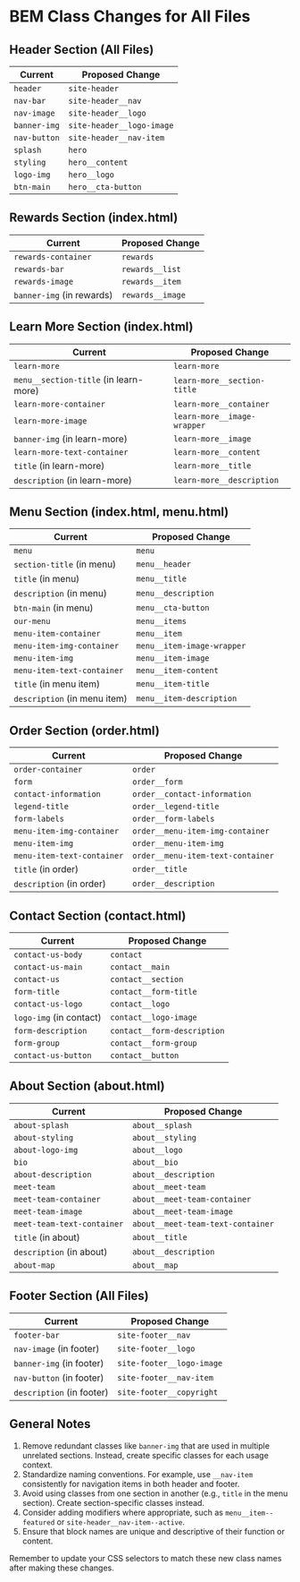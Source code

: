 # BEM Class Changes for All Files

## Header Section (All Files)

Current | Proposed Change
--------|----------------
`header` | `site-header`
`nav-bar` | `site-header__nav`
`nav-image` | `site-header__logo`
`banner-img` | `site-header__logo-image`
`nav-button` | `site-header__nav-item`
`splash` | `hero`
`styling` | `hero__content`
`logo-img` | `hero__logo`
`btn-main` | `hero__cta-button`

## Rewards Section (index.html)

Current | Proposed Change
--------|----------------
`rewards-container` | `rewards`
`rewards-bar` | `rewards__list`
`rewards-image` | `rewards__item`
`banner-img` (in rewards) | `rewards__image`

## Learn More Section (index.html)

Current | Proposed Change
--------|----------------
`learn-more` | `learn-more`
`menu__section-title` (in learn-more) | `learn-more__section-title`
`learn-more-container` | `learn-more__container`
`learn-more-image` | `learn-more__image-wrapper`
`banner-img` (in learn-more) | `learn-more__image`
`learn-more-text-container` | `learn-more__content`
`title` (in learn-more) | `learn-more__title`
`description` (in learn-more) | `learn-more__description`

## Menu Section (index.html, menu.html)

Current | Proposed Change
--------|----------------
`menu` | `menu`
`section-title` (in menu) | `menu__header`
`title` (in menu) | `menu__title`
`description` (in menu) | `menu__description`
`btn-main` (in menu) | `menu__cta-button`
`our-menu` | `menu__items`
`menu-item-container` | `menu__item`
`menu-item-img-container` | `menu__item-image-wrapper`
`menu-item-img` | `menu__item-image`
`menu-item-text-container` | `menu__item-content`
`title` (in menu item) | `menu__item-title`
`description` (in menu item) | `menu__item-description`

## Order Section (order.html)

Current | Proposed Change
--------|----------------
`order-container` | `order`
`form` | `order__form`
`contact-information` | `order__contact-information`
`legend-title` | `order__legend-title`
`form-labels` | `order__form-labels`
`menu-item-img-container` | `order__menu-item-img-container`
`menu-item-img` | `order__menu-item-img`
`menu-item-text-container` | `order__menu-item-text-container`
`title` (in order) | `order__title`
`description` (in order) | `order__description`

## Contact Section (contact.html)

Current | Proposed Change
--------|----------------
`contact-us-body` | `contact`
`contact-us-main` | `contact__main`
`contact-us` | `contact__section`
`form-title` | `contact__form-title`
`contact-us-logo` | `contact__logo`
`logo-img` (in contact) | `contact__logo-image`
`form-description` | `contact__form-description`
`form-group` | `contact__form-group`
`contact-us-button` | `contact__button`

## About Section (about.html)

Current | Proposed Change
--------|----------------
`about-splash` | `about__splash`
`about-styling` | `about__styling`
`about-logo-img` | `about__logo`
`bio` | `about__bio`
`about-description` | `about__description`
`meet-team` | `about__meet-team`
`meet-team-container` | `about__meet-team-container`
`meet-team-image` | `about__meet-team-image`
`meet-team-text-container` | `about__meet-team-text-container`
`title` (in about) | `about__title`
`description` (in about) | `about__description`
`about-map` | `about__map`

## Footer Section (All Files)

Current | Proposed Change
--------|----------------
`footer-bar` | `site-footer__nav`
`nav-image` (in footer) | `site-footer__logo`
`banner-img` (in footer) | `site-footer__logo-image`
`nav-button` (in footer) | `site-footer__nav-item`
`description` (in footer) | `site-footer__copyright`

## General Notes

1. Remove redundant classes like `banner-img` that are used in multiple unrelated sections. Instead, create specific classes for each usage context.
2. Standardize naming conventions. For example, use `__nav-item` consistently for navigation items in both header and footer.
3. Avoid using classes from one section in another (e.g., `title` in the menu section). Create section-specific classes instead.
4. Consider adding modifiers where appropriate, such as `menu__item--featured` or `site-header__nav-item--active`.
5. Ensure that block names are unique and descriptive of their function or content.

Remember to update your CSS selectors to match these new class names after making these changes.

